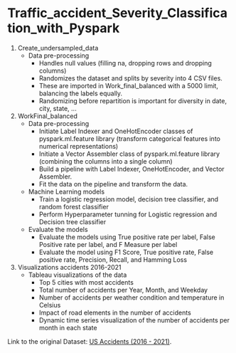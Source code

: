 # Traffic_accident_Severity_Classification_with_Pyspark

1. Create_undersampled_data
   - Data pre-processing
     - Handles null values (filling na, dropping rows and dropping columns)
     - Randomizes the dataset and splits by severity into 4 CSV files.
     - These are imported in Work_final_balanced with a 5000 limit, balancing the labels equally.
     - Randomizing before repartition is important for diversity in date, city, state, ... 
2. WorkFinal_balanced
   - Data pre-processing
     - Initiate Label Indexer and OneHotEncoder classes of pyspark.ml.feature library (transform categorical features into numerical representations) 
     - Initiate a Vector Assembler class of pyspark.ml.feature library (combining the columns into a single column)
     - Build a pipeline with Label Indexer, OneHotEncoder, and Vector Assembler.
     - Fit the data on the pipeline and transform the data. 
   - Machine Learning models
     - Train a logistic regression model, decision tree classifier, and random forest classifier
     - Perform Hyperparameter tunning for Logistic regression and Decision tree classifier
   - Evaluate the models
     - Evaluate the models using True positive rate per label, False Positive rate per label, and F Measure per label
     - Evaluate the model using F1 Score, True positive rate, False positive rate, Precision, Recall, and Hamming Loss 
3. Visualizations accidents 2016-2021
   - Tableau visualizations of the data 
      - Top 5 cities with most accidents 
      - Total number of accidents per Year, Month, and Weekday
      - Number of accidents per weather condition and temperature in Celsius 
      - Impact of road elements in the number of accidents 
      - Dynamic time series visualization of the number of accidents per month in each state

Link to the original Dataset: [US Accidents (2016 - 2021)](https://www.kaggle.com/datasets/sobhanmoosavi/us-accidents).
